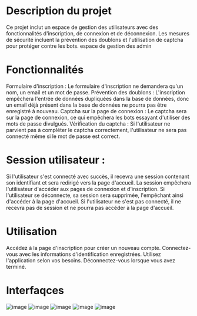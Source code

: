 # Description du projet
Ce projet inclut un espace de gestion des utilisateurs avec des fonctionnalités d'inscription, de connexion et de déconnexion. Les mesures de sécurité incluent la prévention des doublons et l'utilisation de captcha pour protéger contre les bots.
espace de gestion des admin 
# Fonctionnalités
Formulaire d'inscription : Le formulaire d'inscription ne demandera qu'un nom, un email et un mot de passe.
Prévention des doublons : L'inscription empêchera l'entrée de données dupliquées dans la base de données, donc un email déjà présent dans la base de données ne pourra pas être enregistré à nouveau.
Captcha sur la page de connexion : Le captcha sera sur la page de connexion, ce qui empêchera les bots essayant d'utiliser des mots de passe divulgués.
Vérification du captcha : Si l'utilisateur ne parvient pas à compléter le captcha correctement, l'utilisateur ne sera pas connecté même si le mot de passe est correct.
# Session utilisateur :
Si l'utilisateur s'est connecté avec succès, il recevra une session contenant son identifiant et sera redirigé vers la page d'accueil.
La session empêchera l'utilisateur d'accéder aux pages de connexion et d'inscription.
Si l'utilisateur se déconnecte, sa session sera supprimée, l'empêchant ainsi d'accéder à la page d'accueil.
Si l'utilisateur ne s'est pas connecté, il ne recevra pas de session et ne pourra pas accéder à la page d'accueil.
# Utilisation
Accédez à la page d'inscription pour créer un nouveau compte.
Connectez-vous avec les informations d'identification enregistrées.
Utilisez l'application selon vos besoins.
Déconnectez-vous lorsque vous avez terminé.
# Interfaqces
![image](https://github.com/Ourrsanae/BTP1/assets/143679582/4f5445f4-cb59-44a2-975f-abc3fb19e034)
![image](https://github.com/Ourrsanae/BTP1/assets/143679582/b3e1b682-a121-4d08-b4cb-0a44141b2dac)
![image](https://github.com/Ourrsanae/BTP1/assets/143679582/026cc4fc-4f59-44d0-8983-9cb05b9d6ded)
![image](https://github.com/Ourrsanae/BTP1/assets/143679582/e2ab837e-2972-4b9c-8b05-fda9d630f468)
![image](https://github.com/Ourrsanae/BTP1/assets/143679582/004e6241-495f-4a8a-a76b-a599dc7b42f3)



